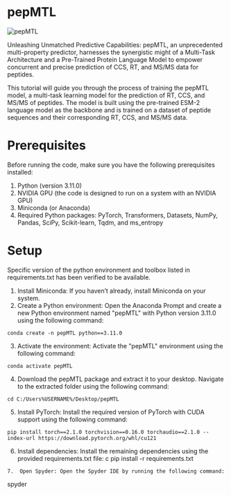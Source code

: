 # pepMTL

![pepMTL](https://github.com/GuoLab-YunLi/pepMTL/assets/156044382/d36f38c7-7784-4dbf-b9a4-3874c673a922)

Unleashing Unmatched Predictive Capabilities: pepMTL, an unprecedented multi-property predictor, harnesses the synergistic might of a Multi-Task Architecture and a Pre-Trained Protein Language Model to empower concurrent and precise prediction of CCS, RT, and MS/MS data for peptides.

This tutorial will guide you through the process of training the pepMTL model, a multi-task learning model for the prediction of RT, CCS, and MS/MS of peptides. The model is built using the pre-trained ESM-2 language model as the backbone and is trained on a dataset of peptide sequences and their corresponding RT, CCS, and MS/MS data.

# Prerequisites
Before running the code, make sure you have the following prerequisites installed:
1.	Python (version 3.11.0)
2.	NVIDIA GPU (the code is designed to run on a system with an NVIDIA GPU)
3.	Miniconda (or Anaconda)
4.	Required Python packages: PyTorch, Transformers, Datasets, NumPy, Pandas, SciPy, Scikit-learn, Tqdm, and ms_entropy

# Setup
Specific version of the python environment and toolbox listed in requirements.txt has been verified to be available.
1.	Install Miniconda: If you haven’t already, install Miniconda on your system.
2.	Create a Python environment: Open the Anaconda Prompt and create a new Python environment named "pepMTL" with Python version 3.11.0 using the following command:
```
conda create -n pepMTL python==3.11.0
```
3.	Activate the environment: Activate the "pepMTL" environment using the following command:
```
conda activate pepMTL
```
4.	Download the pepMTL package and extract it to your desktop. Navigate to the extracted folder using the following command:
```
cd C:/Users%USERNAME%/Desktop/pepMTL
```
5.	Install PyTorch: Install the required version of PyTorch with CUDA support using the following command:
```
pip install torch==2.1.0 torchvision==0.16.0 torchaudio==2.1.0 --index-url https://download.pytorch.org/whl/cu121
```
6.	Install dependencies: Install the remaining dependencies using the provided requirements.txt file:
c
pip install -r requirements.txt
```
7.	Open Spyder: Open the Spyder IDE by running the following command:
```
spyder
```












